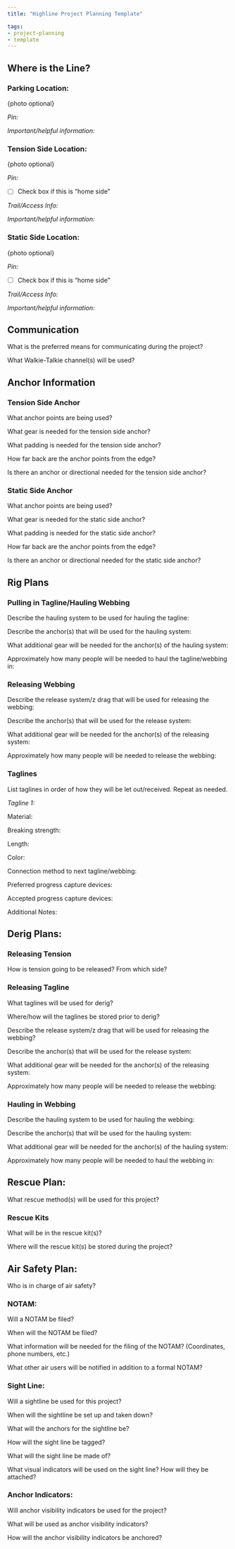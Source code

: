 ```yaml
---
title: "Highline Project Planning Template"

tags:
- project-planning
- template
---
```


## Where is the Line?

### Parking Location:

{photo optional}

*Pin:*

*Important/helpful information:*


### Tension Side Location: 

{photo optional}

*Pin:*

- [ ] Check box if this is “home side”

*Trail/Access Info:*


*Important/helpful information:*

  
### Static Side Location:

{photo optional}

*Pin:*

- [ ] Check box if this is “home side”

*Trail/Access Info:*


*Important/helpful information:*

  
## Communication

What is the preferred means for communicating during the project?

  
What Walkie-Talkie channel(s) will be used?

  
## Anchor Information

### Tension Side Anchor

What anchor points are being used?


What gear is needed for the tension side anchor?


What padding is needed for the tension side anchor?


How far back are the anchor points from the edge?


Is there an anchor or directional needed for the tension side anchor?


### Static Side Anchor

What anchor points are being used?


What gear is needed for the static side anchor?


What padding is needed for the static side anchor?


How far back are the anchor points from the edge?


Is there an anchor or directional needed for the static side anchor?



## Rig Plans

### Pulling in Tagline/Hauling Webbing

Describe the hauling system to be used for hauling the tagline:

  
Describe the anchor(s) that will be used for the hauling system:

  
What additional gear will be needed for the anchor(s) of the hauling system:

  
Approximately how many people will be needed to haul the tagline/webbing in:

  
### Releasing Webbing

Describe the release system/z drag that will be used for releasing the webbing:

  
Describe the anchor(s) that will be used for the release system:

  
What additional gear will be needed for the anchor(s) of the releasing system:

  
Approximately how many people will be needed to release the webbing:

  
### Taglines

List taglines in order of how they will be let out/received. Repeat as needed.


*Tagline 1:*

Material: 

Breaking strength:

Length:

Color:

Connection method to next tagline/webbing:

Preferred progress capture devices:

Accepted progress capture devices:

Additional Notes:

  

## Derig Plans:

### Releasing Tension

How is tension going to be released? From which side?

### Releasing Tagline

What taglines will be used for derig?

Where/how will the taglines be stored prior to derig?

Describe the release system/z drag that will be used for releasing the webbing?

Describe the anchor(s) that will be used for the release system:
  
What additional gear will be needed for the anchor(s) of the releasing system:

Approximately how many people will be needed to release the webbing:

### Hauling in Webbing

Describe the hauling system to be used for hauling the webbing:

Describe the anchor(s) that will be used for the hauling system:

What additional gear will be needed for the anchor(s) of the hauling system:

Approximately how many people will be needed to haul the webbing in:


## Rescue Plan:

What rescue method(s) will be used for this project?
### Rescue Kits

What will be in the rescue kit(s)?


Where will the rescue kit(s) be stored during the project?


## Air Safety Plan:

Who is in charge of air safety?

  

### NOTAM:

Will a NOTAM be filed?

When will the NOTAM be filed?

What information will be needed for the filing of the NOTAM? (Coordinates, phone numbers, etc.)

What other air users will be notified in addition to a formal NOTAM?

### Sight Line:

Will a sightline be used for this project?

When will the sightline be set up and taken down?

What will the anchors for the sightline be?

How will the sight line be tagged?

What will the sight line be made of?

What visual indicators will be used on the sight line? How will they be attached?

### Anchor Indicators:

Will anchor visibility indicators be used for the project?

What will be used as anchor visibility indicators?

How will the anchor visibility indicators be anchored?
